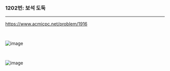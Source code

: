 ### 1202번: 보석 도둑
***

https://www.acmicpc.net/problem/1916

<br>

![image](https://github.com/jh990714/BaekJoon-Algorithm/assets/144774186/9b57bbec-970d-4af0-ba0c-52a966f74f54)

<br>

![image](https://github.com/jh990714/BaekJoon-Algorithm/assets/144774186/25690891-000e-4fc8-9514-5ea25a0b9cdc)